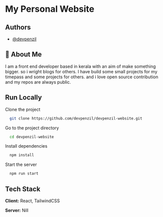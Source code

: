 
# My Personal Website




## Authors

- [@devpenzil](https://github.com/devpenzil/)

  
## 🚀 About Me
I am a front end developer based in kerala with an aim of make something bigger. so i wright blogs for others. I have build some small projects for my timepass and some projects for others. and i love open source contribution and my repos are always public.

  
## Run Locally

Clone the project

```bash
  git clone https://github.com/devpenzil/devpenzil-website.git
```

Go to the project directory

```bash
  cd devpenzil-website
```

Install dependencies

```bash
  npm install
```

Start the server

```bash
  npm run start
```

  
## Tech Stack

**Client:** React, TailwindCSS

**Server:** Nill

  